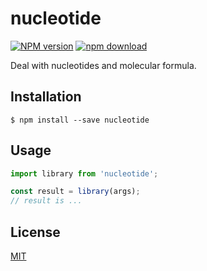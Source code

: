 # nucleotide

[![NPM version][npm-image]][npm-url]
[![npm download][download-image]][download-url]

Deal with nucleotides and molecular formula.

## Installation

`$ npm install --save nucleotide`

## Usage

```js
import library from 'nucleotide';

const result = library(args);
// result is ...
```

## License

[MIT](./LICENSE)

[npm-image]: https://img.shields.io/npm/v/nucleotide.svg?style=flat-square
[npm-url]: https://www.npmjs.com/package/nucleotide
[download-image]: https://img.shields.io/npm/dm/nucleotide.svg?style=flat-square
[download-url]: https://www.npmjs.com/package/nucleotide
